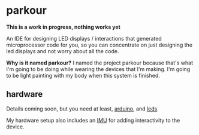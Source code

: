 parkour
=======

**This is a work in progress, nothing works yet**

An IDE for designing LED displays / interactions that generated microprocessor code
for you, so you can concentrate on just designing the led displays and not worry
about all the code.


**Why is it named parkour?** I named the project parkour because that's what I'm going to be doing while wearing the devices that I'm making.  I'm going to be light painting with my body when this system is finished.

hardware
--------

Details coming soon, but you need at least,
[arduino](https://www.sparkfun.com/products/11113),
and [leds](https://www.adafruit.com/products/1426)

My hardware setup also includes an [IMU](https://www.adafruit.com/products/1604) for
adding interactivity to the device.

